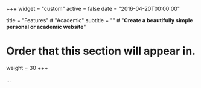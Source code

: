 +++
widget = "custom"
active = false
date = "2016-04-20T00:00:00"

title = "Features"  # "Academic"
subtitle = ""  # "**Create a beautifully simple personal or academic website**"

# Order that this section will appear in.
weight = 30
+++

...
